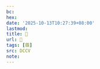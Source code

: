 ```yaml
---
bc:
hex:
date: '2025-10-13T10:27:39+08:00'
lastmod:
title: 􅇼
url: 􅇼
tags: [霺]
src: DCCV
note:
---
```

